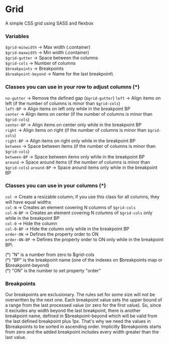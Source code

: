 ﻿# Grid
A simple CSS grid using SASS and flexbox

### Variables

`$grid-minwidth` → Max width (.container)\
`$grid-maxwidth` → Min width (.container)\
`$grid-gutter` → Space between the columns\
`$grid-cols` → Number of columns\
`$breakpoints` → Breakpoints\
`$breakpoint-beyond` → Name for the last breakpoint\

### Classes you can use in your row to adjust columns (*)

`no-gutter` → Remove the defined gap (`$grid-gutter`)
`left` → Align items on left (if the number of columns is minor than  `$grid-cols`)\
`left-BP` → Align items on left only while in the breakpoint BP\
`center` → Align items on center (if the number of columns is minor than  `$grid-cols`)\
`center-BP` → Align items on center only while in the breakpoint BP\
`right` → Align items on right (if the number of columns is minor than  `$grid-cols`)\
`right-BP` → Align items on right only while in the breakpoint BP\
`between` → Space between items (if the number of columns is minor than  `$grid-cols`)\
`between-BP` → Space between items only while in the breakpoint BP\
`around` → Space around items (if the number of columns is minor than  `$grid-cols`)
`around-BP` → Space around items only while in the breakpoint BP

### Classes you can use in your columns (*)

`col` → Create a resizable column; if you use this class for all columns, they will have equal widths\
`col-N` → Creates an element covering N columns of  `$grid-cols`\
`col-N-BP` → Creates an element covering N columns of  `$grid-cols`  only while in the breakpoint BP\
`col-0` → Hide the column\
`col-0-BP` → Hide the column only while in the breakpoint BP\
`order-ON` → Defines the property order to ON\
`order-ON-BP` → Defines the property order to ON only while in the breakpoint BP\

(\*) "N" is a number from zero to $grid-cols  
(\*) "BP" is the breakpoint name (one of the indexes on $breakpoints map or $breakpoint-beyond)  
(\*) "ON" is the number to set property "order"

### Breakpoints

Our breakpoints are exclusionary. The rules set for some size will not be overwritten by the next one. Each breakpoint value sets the upper bound of a range from the last processed value (or zero for the first value). So, since it excludes any width beyond the last breakpoint, there is another breakpoint name, defined in $breakpoint-beyond which will be valid from the last defined breakpoint plus 1px. That's why we need the values in $breakpoints to be sorted in ascending order. Implicitly $breakpoints starts from zero and the added breakpoint includes every width greater than the last value.
